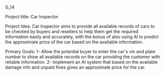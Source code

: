 G_14

Project title:
Car Inspector

Project Idea:
Car Inspector aims to provide all available records of cars to be checked by buyers and resellers to help them get the required information easily and accurately, with the bonus of also using AI to predict the approximate price of the car based on the available information.

Primary Goals:
1- Allow the potential buyer to enter the car's vin and plate number to show all available records on the car providing the customer with reliable information.
2- Implement an AI system that based on the available damage info and unpaid fines gives an approximate price for the car.
